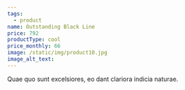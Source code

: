 ```yaml
---
tags:
  - product
name: Outstanding Black Line
price: 792
productType: cool
price_monthly: 66
image: /static/img/product10.jpg
image_alt_text:
---
```

Quae quo sunt excelsiores, eo dant clariora indicia naturae.
